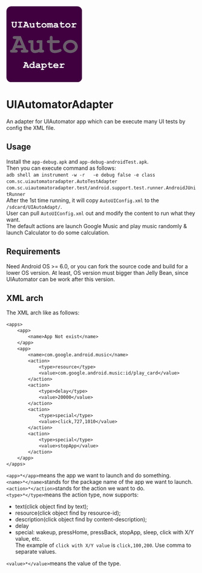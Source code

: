 <img width="200" height="200" src="icon.png">

# UIAutomatorAdapter
An adapter for UIAutomator app which can be execute many UI tests by config the XML file.

## Usage
Install the ```app-debug.apk``` and ```app-debug-androidTest.apk```.  
Then you can execute command as follows:  
```adb shell am instrument -w -r   -e debug false -e class com.sc.uiautomatoradapter.AutoTestAdapter com.sc.uiautomatoradapter.test/android.support.test.runner.AndroidJUnitRunner```  
After the 1st time running, it will copy ```AutoUIConfig.xml``` to the ```/sdcard/UIAutoAdapt/```.  
User can pull ```AutoUIConfig.xml``` out and modify the content to run what they want.  
The default actions are launch Google Music and play music randomly & launch Calculator to do some calculation.  

## Requirements
Need Android OS >= 6.0, or you can fork the source code and build for a lower OS version.
At least, OS version must bigger than Jelly Bean, since UIAutomator can be work after this version.

## XML arch
The XML arch like as follows:  
```
<apps>
	<app>
		<name>App Not exist</name>
	</app>
	<app>
		<name>com.google.android.music</name>
		<action>
			<type>resource</type>
			<value>com.google.android.music:id/play_card</value>
		</action>
		<action>
			<type>delay</type>
			<value>20000</value>
		</action>
		<action>
			<type>special</type>
			<value>click,727,1010</value>
		</action>
		<action>
			<type>special</type>
			<value>stopApp</value>
		</action>
	</app>
</apps>
```  
```<app>*</app>```means the app we want to launch and do something.  
```<name>*</name>```stands for the package name of the app we want to launch.  
```<action>*</action>```stands for the action we want to do.  
```<type>*</type>```means the action type, now supports:
* text(click object find by text);
* resource(click object find by resource-id);
* description(click object find by content-description);
* delay
* special: wakeup, pressHome, pressBack, stopApp, sleep, click with X/Y value, etc.     
The example of ```click with X/Y value``` is ```click,100,200```. Use comma to separate values. 

```<value>*</value>```means the value of the type.


